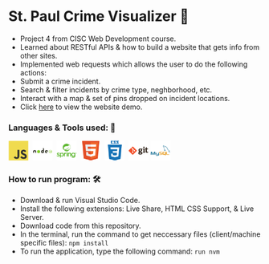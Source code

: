 # St. Paul Crime Visualizer 🔫
- Project 4 from CISC Web Development course.
- Learned about RESTful APIs & how to build a website that gets info from other sites.
- Implemented web requests which allows the user to do the following actions:
- Submit a crime incident.
- Search & filter incidents by crime type, neghborhood, etc.
- Interact with a map & set of pins dropped on incident locations.
- Click [here](https://www.youtube.com/watch?v=2y4dt2fvAV0) to view the website demo.

### Languages & Tools used: 🧰
<div>
  <img src="https://github.com/devicons/devicon/blob/master/icons/javascript/javascript-original.svg" title="JavaScript" alt="JavaScript" width="40" height="40"/>&nbsp;
  <img src="https://github.com/devicons/devicon/blob/master/icons/nodejs/nodejs-original-wordmark.svg" title="NodeJS" alt="NodeJS" width="40" height="40"/>&nbsp;
  <img src="https://github.com/devicons/devicon/blob/master/icons/spring/spring-original-wordmark.svg" title="Spring" alt="Spring" width="40" height="40"/>&nbsp;
  <img src="https://github.com/devicons/devicon/blob/master/icons/html5/html5-original.svg" title="HTML5" alt="HTML" width="40" height="40"/>&nbsp;
  <img src="https://github.com/devicons/devicon/blob/master/icons/css3/css3-plain-wordmark.svg"  title="CSS3" alt="CSS" width="40" height="40"/>&nbsp;
  <img src="https://github.com/devicons/devicon/blob/master/icons/git/git-original-wordmark.svg" title="Git" **alt="Git" width="40" height="40"/>
  <img src="https://github.com/devicons/devicon/blob/master/icons/mysql/mysql-original-wordmark.svg" title="MySQL"  alt="MySQL" width="40" height="40"/>&nbsp;
</div>

### How to run program: 🛠️
- Download & run Visual Studio Code.
- Install the following extensions: Live Share, HTML CSS Support, & Live Server.
- Download code from this repository.
- In the terminal, run the command to get neccessary files (client/machine specific files):
``npm install``
- To run the application, type the following command:
``run nvm``
